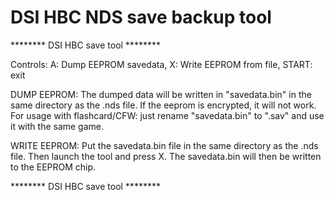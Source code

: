 # DSI HBC NDS save backup tool
******** DSI HBC save tool ********

Controls: A: Dump EEPROM savedata, X: Write EEPROM from file, START: exit

DUMP EEPROM:
The dumped data will be written in "savedata.bin" in the same directory as the .nds file.
If the eeprom is encrypted, it will not work.
For usage with flashcard/CFW: just rename "savedata.bin" to "<nds rom game>.sav" and use it with the same game.

WRITE EEPROM:
Put the savedata.bin file in the same directory as the .nds file. Then launch the tool and press X.
The savedata.bin will then be written to the EEPROM chip.

******** DSI HBC save tool ********
